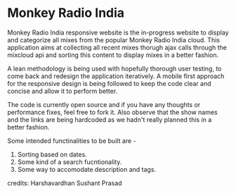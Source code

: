 Monkey Radio India
================

Monkey Radio India responsive website is the in-progress website to display and categorize all
mixes from the popular Monkey Radio India cloud. This application aims at collecting all recent mixes thorugh 
ajax calls through the mixcloud api and sorting this content to display mixes in a better fashion.

A lean methodology is being used with hopefully thorough user testing, to come back and redesign the application 
iteratively. A mobile first approach for the responsive design is being followed to keep the code clear and 
concise and allow it to perform better.

The code is currently open source and if you have any thoughts or performance fixes, feel free to fork it.
Also observe that the show names and the links are being hardcoded as we hadn't really planned this in a better 
fashion.

Some intended functinalities to be built are - 
1. Sorting based on dates.
2. Some kind of a search fucntionality.
3. Some way to accomodate description and tags.


credits:
Harshavardhan
Sushant Prasad
